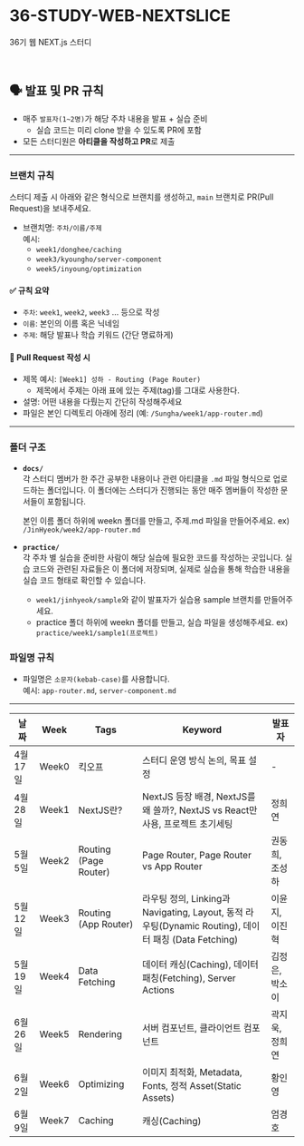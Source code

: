 # 36-STUDY-WEB-NEXTSLICE
36기 웹 NEXT.js 스터디

<br/>

## 🗣 발표 및 PR 규칙

- 매주 `발표자(1~2명)`가 해당 주차 내용을 발표 + 실습 준비
  - 실습 코드는 미리 clone 받을 수 있도록 PR에 포함
- 모든 스터디원은 **아티클을 작성하고 PR**로 제출

---


### 브랜치 규칙

스터디 제출 시 아래와 같은 형식으로 브랜치를 생성하고, `main` 브랜치로 PR(Pull Request)을 보내주세요.

- 브랜치명: `주차/이름/주제`  
  예시:  
  - `week1/donghee/caching`  
  - `week3/kyoungho/server-component`  
  - `week5/inyoung/optimization`

#### ✅ 규칙 요약
- `주차`: `week1`, `week2`, `week3` … 등으로 작성
- `이름`: 본인의 이름 혹은 닉네임
- `주제`: 해당 발표나 학습 키워드 (간단 명료하게)

#### 📝 Pull Request 작성 시
- 제목 예시: `[Week1] 성하 - Routing (Page Router)`
  - 제목에서 주제는 아래 표에 있는 주제(tag)를 그대로 사용한다.
- 설명: 어떤 내용을 다뤘는지 간단히 작성해주세요
- 파일은 본인 디렉토리 아래에 정리 (예: `/Sungha/week1/app-router.md`)
---

### 폴더 구조

- **`docs/`**  
  각 스터디 멤버가 한 주간 공부한 내용이나 관련 아티클을 `.md` 파일 형식으로 업로드하는 폴더입니다. 이 폴더에는 스터디가 진행되는 동안 매주 멤버들이 작성한 문서들이 포함됩니다.
 
  본인 이름 폴더 하위에 weekn 폴더를 만들고, 주제.md 파일을 만들어주세요.
  ex) `/JinHyeok/week2/app-router.md`

- **`practice/`**  
  각 주차 별 실습을 준비한 사람이 해당 실습에 필요한 코드를 작성하는 곳입니다. 실습 코드와 관련된 자료들은 이 폴더에 저장되며, 실제로 실습을 통해 학습한 내용을 실습 코드 형태로 확인할 수 있습니다.
  - `week1/jinhyeok/sample`와 같이 발표자가 실습용 sample 브랜치를 만들어주세요.
  - practice 폴더 하위에 weekn 폴더를 만들고, 실습 파일을 생성해주세요. ex) `practice/week1/sample1(프로젝트)`

  
### 파일명 규칙

- 파일명은 `소문자(kebab-case)`를 사용합니다.  
  예시: `app-router.md`, `server-component.md`

---


| 날짜       | Week   | Tags         | Keyword                                                                                      | 발표자          |
|----------------|--------|--------------|----------------------------------------------------------------------------------------------|-----------------|
| 4월 17일 | Week0  | 킥오프        | 스터디 운영 방식 논의, 목표 설정 | -          |
| 4월 28일 | Week1  | NextJS란?        | NextJS 등장 배경, NextJS를 왜 쓸까?, NextJS vs React만 사용, 프로젝트 초기세팅 | 정희연          |
| 5월 5일 | Week2  | Routing (Page Router)        | Page Router, Page Router vs App Router | 권동희, 조성하          |
| 5월 12일 | Week3  | Routing (App Router)        | 라우팅 정의, Linking과 Navigating, Layout, 동적 라우팅(Dynamic Routing), 데이터 패칭 (Data Fetching) | 이윤지, 이진혁          |
| 5월 19일 | Week4  | Data Fetching        | 데이터 캐싱(Caching), 데이터 패칭(Fetching), Server Actions | 김정은, 박소이          |
| 6월 26일 | Week5  | Rendering        | 서버 컴포넌트, 클라이언트 컴포넌트 | 곽지욱, 정희연          |
| 6월 2일 | Week6  | Optimizing        | 이미지 최적화, Metadata, Fonts, 정적 Asset(Static Assets) | 황인영          |
| 6월 9일 | Week7  | Caching        | 캐싱(Caching) | 엄경호          |
